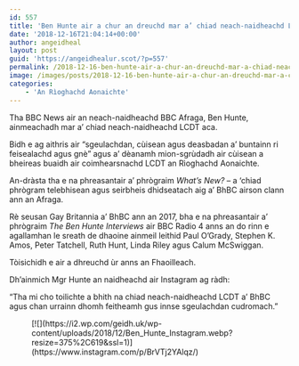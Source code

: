 ```yaml
---
id: 557
title: 'Ben Hunte air a chur an dreuchd mar a’ chiad neach-naidheachd LCDT a’ BhBC'
date: '2018-12-16T21:04:14+00:00'
author: angeidheal
layout: post
guid: 'https://angeidhealur.scot/?p=557'
permalink: /2018-12-16-ben-hunte-air-a-chur-an-dreuchd-mar-a-chiad-neach-naidheachd-lcdt-a-bhbc/
image: /images/posts/2018-12-16-ben-hunte-air-a-chur-an-dreuchd-mar-a-chiad-neach-naidheachd-lcdt-a-bhbc.webp
categories:
    - 'An Rìoghachd Aonaichte'
---
```


Tha BBC News air an neach-naidheachd BBC Afraga, Ben Hunte, ainmeachadh mar a’ chiad neach-naidheachd LCDT aca.

Bidh e ag aithris air “sgeulachdan, cùisean agus deasbadan a’ buntainn ri feisealachd agus gnè” agus a’ dèanamh mion-sgrùdadh air cùisean a bheireas buaidh air coimhearsnachd LCDT an Rìoghachd Aonaichte.

An-dràsta tha e na phreasantair a’ phrògraim *What’s New?* – a ‘chiad phrògram telebhisean agus seirbheis dhidseatach aig a’ BhBC airson clann ann an Afraga.

Rè seusan Gay Britannia a’ BhBC ann an 2017, bha e na phreasantair a’ phrògraim *The Ben Hunte Interviews* air BBC Radio 4 anns an do rinn e agallamhan le sreath de dhaoine ainmeil leithid Paul O’Grady, Stephen K. Amos, Peter Tatchell, Ruth Hunt, Linda Riley agus Calum McSwiggan.

Tòisichidh e air a dhreuchd ùr anns an Fhaoilleach.

Dh’ainmich Mgr Hunte an naidheachd air Instagram ag ràdh:

“Tha mi cho toilichte a bhith na chiad neach-naidheachd LCDT a’ BhBC agus chan urrainn dhomh feitheamh gus innse sgeulachdan cudromach.”

<div class="wp-block-image"><figure class="aligncenter is-resized">[![](https://i2.wp.com/geidh.uk/wp-content/uploads/2018/12/Ben_Hunte_Instagram.webp?resize=375%2C619&ssl=1)](https://www.instagram.com/p/BrVTj2YAlqz/)</figure></div>
